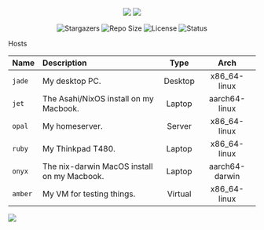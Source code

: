 <p align="center">
  <img src="https://fontmeme.com/permalink/250221/b16cf5b125a581dd730fa677b2e5888d.png" border="0">
  <img src="https://github.com/user-attachments/assets/305f1bc4-153f-458e-9bba-1f80ed9a18fe">
</p>


<p align="center">
		<img alt="Stargazers" src="https://img.shields.io/github/stars/qazer2687/dotfiles?style=for-the-badge&color=ffffff&labelColor=222222"></a>
		<img alt="Repo Size" src="https://img.shields.io/github/repo-size/qazer2687/dotfiles.svg?style=for-the-badge&color=ffffff&labelColor=222222"/></a>
    <img alt="License" src="https://img.shields.io/badge/License-GPLv3-907385605422448742?style=for-the-badge&color=ffffff&labelColor=222222"></a>
    <img alt="Status" src=" https://img.shields.io/github/actions/workflow/status/qazer2687/dotfiles/nix?style=for-the-badge&label=Status&color=ffffff&labelColor=222222"></a>
</p>

Hosts

| Name         | Description                                                                                       |  Type   |     Arch      |
| :----------- | :------------------------------------------------------------------------------------------------ | :-----: | :-----------: |
| `jade`       | My desktop PC.                                                                                    | Desktop | x86_64-linux  |
| `jet`        | The Asahi/NixOS install on my Macbook.                                                                  | Laptop  | aarch64-linux  |
| `opal`       | My homeserver.                                                                                    | Server  | x86_64-linux  |
| `ruby`       | My Thinkpad T480.                                                                 | Laptop  | x86_64-linux  |
| `onyx`       | The nix-darwin MacOS install on my Macbook.                                               | Laptop  | aarch64-darwin  |
| `amber`       | My VM for testing things.                                               | Virtual  | x86_64-linux  |

<img src="https://github.com/user-attachments/assets/305f1bc4-153f-458e-9bba-1f80ed9a18fe">
